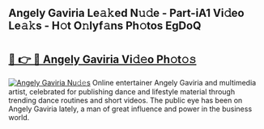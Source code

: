 ## Angely Gaviria Le𝚊𝚔ed N𝚞𝚍e - Part-iA1 Vi𝚍eo Le𝚊𝚔s - H𝚘t O𝚗lyf𝚊ns Ph𝚘tos EgDoQ

# <h2><a href="http://hf0jo3n.feru.top/?c=Angely+Gaviria">🔗 👉 🔴 Angely Gaviria Vi𝚍𝚎o Ph𝚘t𝚘𝚜</a></h2>

[![Angely Gaviria Nu𝚍𝚎s](https://i.imgur.com/0TWrTi3.gif)](http://hf0jo3n.feru.top/?c=Angely+Gaviria)
Online entertainer Angely Gaviria and multimedia artist, celebrated for publishing dance and lifestyle material through trending dance routines and short videos. The public eye has been on Angely Gaviria lately, a man of great influence and power in the business world. 
